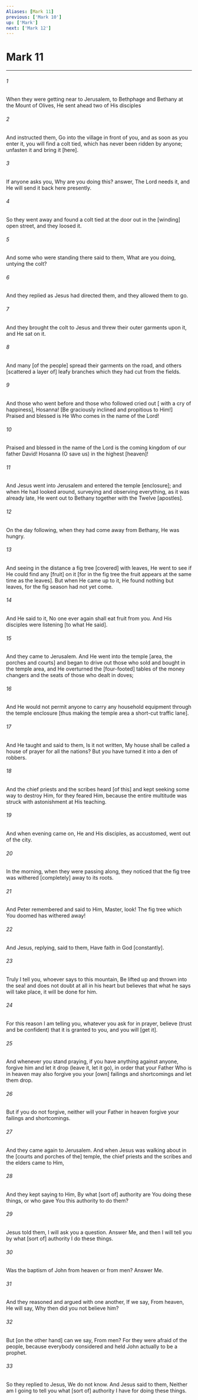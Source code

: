 ```yaml
---
Aliases: [Mark 11]
previous: ['Mark 10']
up: ['Mark']
next: ['Mark 12']
---
```

# Mark 11

***


###### 1 


When they were getting near to Jerusalem, to Bethphage and Bethany at the Mount of Olives, He sent ahead two of His disciples 


###### 2 


And instructed them, Go into the village in front of you, and as soon as you enter it, you will find a colt tied, which has never been ridden by anyone; unfasten it and bring it [here]. 


###### 3 


If anyone asks you, Why are you doing this? answer, The Lord needs it, and He will send it back here presently. 


###### 4 


So they went away and found a colt tied at the door out in the [winding] open street, and they loosed it. 


###### 5 


And some who were standing there said to them, What are you doing, untying the colt? 


###### 6 


And they replied as Jesus had directed them, and they allowed them to go. 


###### 7 


And they brought the colt to Jesus and threw their outer garments upon it, and He sat on it. 


###### 8 


And many [of the people] spread their garments on the road, and others [scattered a layer of] leafy branches which they had cut from the fields. 


###### 9 


And those who went before and those who followed cried out [ with a cry of happiness], Hosanna! [Be graciously inclined and propitious to Him!] Praised and blessed is He Who comes in the name of the Lord! 


###### 10 


Praised and blessed in the name of the Lord is the coming kingdom of our father David! Hosanna (O save us) in the highest [heaven]! 


###### 11 


And Jesus went into Jerusalem and entered the temple [enclosure]; and when He had looked around, surveying and observing everything, as it was already late, He went out to Bethany together with the Twelve [apostles]. 


###### 12 


On the day following, when they had come away from Bethany, He was hungry. 


###### 13 


And seeing in the distance a fig tree [covered] with leaves, He went to see if He could find any [fruit] on it [for in the fig tree the fruit appears at the same time as the leaves]. But when He came up to it, He found nothing but leaves, for the fig season had not yet come. 


###### 14 


And He said to it, No one ever again shall eat fruit from you. And His disciples were listening [to what He said]. 


###### 15 


And they came to Jerusalem. And He went into the temple [area, the porches and courts] and began to drive out those who sold and bought in the temple area, and He overturned the [four-footed] tables of the money changers and the seats of those who dealt in doves; 


###### 16 


And He would not permit anyone to carry any household equipment through the temple enclosure [thus making the temple area a short-cut traffic lane]. 


###### 17 


And He taught and said to them, Is it not written, My house shall be called a house of prayer for all the nations? But you have turned it into a den of robbers. 


###### 18 


And the chief priests and the scribes heard [of this] and kept seeking some way to destroy Him, for they feared Him, because the entire multitude was struck with astonishment at His teaching. 


###### 19 


And when evening came on, He and His disciples, as accustomed, went out of the city. 


###### 20 


In the morning, when they were passing along, they noticed that the fig tree was withered [completely] away to its roots. 


###### 21 


And Peter remembered and said to Him, Master, look! The fig tree which You doomed has withered away! 


###### 22 


And Jesus, replying, said to them, Have faith in God [constantly]. 


###### 23 


Truly I tell you, whoever says to this mountain, Be lifted up and thrown into the sea! and does not doubt at all in his heart but believes that what he says will take place, it will be done for him. 


###### 24 


For this reason I am telling you, whatever you ask for in prayer, believe (trust and be confident) that it is granted to you, and you will [get it]. 


###### 25 


And whenever you stand praying, if you have anything against anyone, forgive him and let it drop (leave it, let it go), in order that your Father Who is in heaven may also forgive you your [own] failings and shortcomings and let them drop. 


###### 26 


But if you do not forgive, neither will your Father in heaven forgive your failings and shortcomings. 


###### 27 


And they came again to Jerusalem. And when Jesus was walking about in the [courts and porches of the] temple, the chief priests and the scribes and the elders came to Him, 


###### 28 


And they kept saying to Him, By what [sort of] authority are You doing these things, or who gave You this authority to do them? 


###### 29 


Jesus told them, I will ask you a question. Answer Me, and then I will tell you by what [sort of] authority I do these things. 


###### 30 


Was the baptism of John from heaven or from men? Answer Me. 


###### 31 


And they reasoned and argued with one another, If we say, From heaven, He will say, Why then did you not believe him? 


###### 32 


But [on the other hand] can we say, From men? For they were afraid of the people, because everybody considered and held John actually to be a prophet. 


###### 33 


So they replied to Jesus, We do not know. And Jesus said to them, Neither am I going to tell you what [sort of] authority I have for doing these things.
